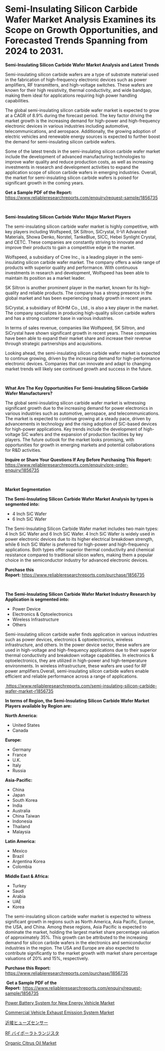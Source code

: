 <p><h1>Semi-Insulating Silicon Carbide Wafer Market Analysis Examines its Scope on Growth Opportunities, and Forecasted Trends Spanning from 2024 to 2031.</h1></p><p><strong>Semi-Insulating Silicon Carbide Wafer Market Analysis and Latest Trends</strong></p>
<p><p>Semi-insulating silicon carbide wafers are a type of substrate material used in the fabrication of high-frequency electronic devices such as power amplifiers, RF transmitters, and high-voltage switches. These wafers are known for their high resistivity, thermal conductivity, and wide bandgap, making them ideal for applications requiring high power handling capabilities.</p><p>The global semi-insulating silicon carbide wafer market is expected to grow at a CAGR of 8.9% during the forecast period. The key factor driving the market growth is the increasing demand for high-power and high-frequency electronic devices in various industries including automotive, telecommunications, and aerospace. Additionally, the growing adoption of electric vehicles and renewable energy sources is expected to further boost the demand for semi-insulating silicon carbide wafers.</p><p>Some of the latest trends in the semi-insulating silicon carbide wafer market include the development of advanced manufacturing technologies to improve wafer quality and reduce production costs, as well as increasing investments in research and development activities to expand the application scope of silicon carbide wafers in emerging industries. Overall, the market for semi-insulating silicon carbide wafers is poised for significant growth in the coming years.</p></p>
<p><strong>Get a Sample PDF of the Report:&nbsp;</strong> <a href="https://www.reliableresearchreports.com/enquiry/request-sample/1856735">https://www.reliableresearchreports.com/enquiry/request-sample/1856735</a></p>
<p>&nbsp;</p>
<p><strong>Semi-Insulating Silicon Carbide Wafer Major Market Players</strong></p>
<p><p>The semi-insulating silicon carbide wafer market is highly competitive, with key players including Wolfspeed, SK Siltron, SiCrystal, II-VI Advanced Materials, Showa Denko, Norstel, TankeBlue, SICC, Hebei Synlight Crystal, and CETC. These companies are constantly striving to innovate and improve their products to gain a competitive edge in the market.</p><p>Wolfspeed, a subsidiary of Cree Inc., is a leading player in the semi-insulating silicon carbide wafer market. The company offers a wide range of products with superior quality and performance. With continuous investments in research and development, Wolfspeed has been able to maintain its position as a market leader.</p><p>SK Siltron is another prominent player in the market, known for its high-quality and reliable products. The company has a strong presence in the global market and has been experiencing steady growth in recent years.</p><p>SiCrystal, a subsidiary of ROHM Co., Ltd., is also a key player in the market. The company specializes in producing high-quality silicon carbide wafers and has a strong customer base in various industries.</p><p>In terms of sales revenue, companies like Wolfspeed, SK Siltron, and SiCrystal have shown significant growth in recent years. These companies have been able to expand their market share and increase their revenue through strategic partnerships and acquisitions.</p><p>Looking ahead, the semi-insulating silicon carbide wafer market is expected to continue growing, driven by the increasing demand for high-performance electronic devices. Companies that can innovate and adapt to changing market trends will likely see continued growth and success in the future.</p></p>
<p>&nbsp;</p>
<p><strong>What Are The Key Opportunities For Semi-Insulating Silicon Carbide Wafer Manufacturers?</strong></p>
<p><p>The global semi-insulating silicon carbide wafer market is witnessing significant growth due to the increasing demand for power electronics in various industries such as automotive, aerospace, and telecommunications. The market is expected to continue growing at a steady pace, driven by advancements in technology and the rising adoption of SiC-based devices for high-power applications. Key trends include the development of high-voltage SiC wafers and the expansion of production facilities by key players. The future outlook for the market looks promising, with opportunities for growth in emerging markets and potential collaborations for R&D activities.</p></p>
<p><strong>Inquire or Share Your Questions If Any Before Purchasing This Report:</strong> <a href="https://www.reliableresearchreports.com/enquiry/pre-order-enquiry/1856735">https://www.reliableresearchreports.com/enquiry/pre-order-enquiry/1856735</a></p>
<p>&nbsp;</p>
<p><strong>Market Segmentation</strong></p>
<p><strong>The Semi-Insulating Silicon Carbide Wafer Market Analysis by types is segmented into:</strong></p>
<p><ul><li>4 Inch SiC Wafer</li><li>6 Inch SiC Wafer</li></ul></p>
<p><p>The Semi-Insulating Silicon Carbide Wafer market includes two main types: 4 Inch SiC Wafer and 6 Inch SiC Wafer. 4 Inch SiC Wafer is widely used in power electronic devices due to its higher electrical breakdown strength, while 6 Inch SiC Wafer is preferred for high-power and high-frequency applications. Both types offer superior thermal conductivity and chemical resistance compared to traditional silicon wafers, making them a popular choice in the semiconductor industry for advanced electronic devices.</p></p>
<p><strong>Purchase this Report:&nbsp;</strong><a href="https://www.reliableresearchreports.com/purchase/1856735">https://www.reliableresearchreports.com/purchase/1856735</a></p>
<p>&nbsp;</p>
<p><strong>The Semi-Insulating Silicon Carbide Wafer Market Industry Research by Application is segmented into:</strong></p>
<p><ul><li>Power Device</li><li>Electronics & Optoelectronics</li><li>Wireless Infrastructure</li><li>Others</li></ul></p>
<p><p>Semi-insulating silicon carbide wafer finds application in various industries such as power devices, electronics & optoelectronics, wireless infrastructure, and others. In the power device sector, these wafers are used in high-voltage and high-frequency applications due to their superior thermal conductivity and breakdown voltage capabilities. In electronics & optoelectronics, they are utilized in high-power and high-temperature environments. In wireless infrastructure, these wafers are used for RF power amplifiers.Overall, semi-insulating silicon carbide wafers enable efficient and reliable performance across a range of applications.</p></p>
<p><a href="https://www.reliableresearchreports.com/semi-insulating-silicon-carbide-wafer-market-r1856735">&nbsp;https://www.reliableresearchreports.com/semi-insulating-silicon-carbide-wafer-market-r1856735</a></p>
<p><strong>In terms of Region, the Semi-Insulating Silicon Carbide Wafer Market Players available by Region are:</strong></p>
<p>
    <p> <strong> North America: </strong>
        <ul>
            <li>United States</li>
            <li>Canada</li>
        </ul>
        </p> 
    <p> <strong> Europe: </strong>
        <ul>
            <li>Germany</li>
            <li>France</li>
            <li>U.K.</li>
            <li>Italy</li>
            <li>Russia</li>
        </ul>
        </p> 
    <p> <strong> Asia-Pacific: </strong>
        <ul>
            <li>China</li>
            <li>Japan</li>
            <li>South Korea</li>
            <li>India</li>
            <li>Australia</li>
            <li>China Taiwan</li>
            <li>Indonesia</li>
            <li>Thailand</li>
            <li>Malaysia</li>
        </ul>
        </p> 
    <p> <strong> Latin America: </strong>
        <ul>
            <li>Mexico</li>
            <li>Brazil</li>
            <li>Argentina Korea</li>
            <li>Colombia</li>
        </ul>
        </p> 
    <p> <strong> Middle East & Africa: </strong>
        <ul>
            <li>Turkey</li>
            <li>Saudi</li>
            <li>Arabia</li>
            <li>UAE</li>
            <li>Korea</li>
        </ul>
    </p>
    </p>
<p><p>The semi-insulating silicon carbide wafer market is expected to witness significant growth in regions such as North America, Asia Pacific, Europe, the USA, and China. Among these regions, Asia Pacific is expected to dominate the market, holding the largest market share percentage valuation of approximately 35%. This growth can be attributed to the increasing demand for silicon carbide wafers in the electronics and semiconductor industries in the region. The USA and Europe are also expected to contribute significantly to the market growth with market share percentage valuations of 20% and 15%, respectively.</p></p>
<p><strong>Purchase this Report: </strong><a href="https://www.reliableresearchreports.com/purchase/1856735">https://www.reliableresearchreports.com/purchase/1856735</a></p>
<p>&nbsp;<strong>Get a Sample PDF of the Report:&nbsp;&nbsp;</strong><a href="https://www.reliableresearchreports.com/enquiry/request-sample/1856735">https://www.reliableresearchreports.com/enquiry/request-sample/1856735</a></p>
<p><strong></strong></p>
<p><p><a href="https://github.com/shotows/Market-Research-Report-List-3/blob/main/power-battery-system-for-new-energy-vehicle-market.md">Power Battery System for New Energy Vehicle Market</a></p><p><a href="https://github.com/ChiragRp1/Market-Research-Report-List-5/blob/main/commercial-vehicle-exhaust-emission-system-market.md">Commercial Vehicle Exhaust Emission System Market</a></p><p><a href="https://github.com/deonnorth8/Market-Research-Report-List-1/blob/main/7019256124350.md">近接ヒューズセンサー</a></p><p><a href="https://github.com/Sophiaard2003/Market-Research-Report-List-2/blob/main/4868564124349.md">RF バイポーラトランジスタ</a></p><p><a href="https://issuu.com/reportprime-2/docs/organic-citrus-oil-market-size-2030.pptx">Organic Citrus Oil Market</a></p></p>